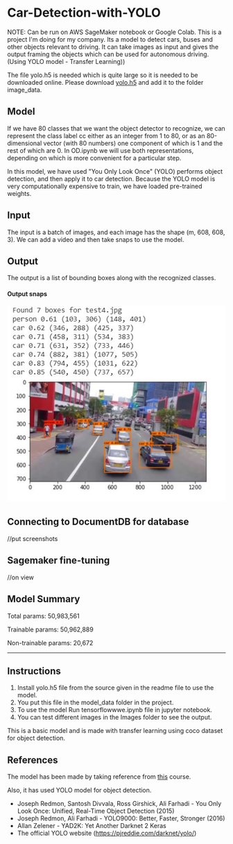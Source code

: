 # Car-Detection-with-YOLO
NOTE: Can be run on AWS SageMaker notebook or Google Colab.
This is a project I'm doing for my company.
Its a model to detect cars, buses and other objects relevant to driving. It can take images as input and gives the output framing the objects which can be used for autonomous driving. (Using YOLO model - Transfer Learning))

The file yolo.h5 is needed which is quite large so it is needed to be downloaded online. Please download [yolo.h5](https://www.kaggle.com/rmoharir8396/yolo-h5-file) and add it to the folder image_data.

## Model

If we have 80 classes that we want the object detector to recognize, we can represent the class label  cc  either as an integer from 1 to 80, or as an 80-dimensional vector (with 80 numbers) one component of which is 1 and the rest of which are 0. In OD.ipynb we will use both representations, depending on which is more convenient for a particular step.

In this model, we have used "You Only Look Once" (YOLO) performs object detection, and then apply it to car detection. Because the YOLO model is very computationally expensive to train, we have loaded pre-trained weights.

## Input

The input is a batch of images, and each image has the shape (m, 608, 608, 3). We can add a video and then take snaps to use the model.

## Output

The output is a list of bounding boxes along with the recognized classes. 

#### Output snaps

![Test o Image](https://github.com/syamimazlan/yolo-sagemaker/blob/main/YOLOCar/ss2.JPG)

## Connecting to DocumentDB for database
//put screenshots

## Sagemaker fine-tuning
//on view

## Model Summary

Total params: 50,983,561

Trainable params: 50,962,889

Non-trainable params: 20,672
_____________________________

## Instructions

1. Install yolo.h5 file from the source given in the readme file to use the model.
2. You put this file in the model_data folder in the project.
3. To use the model Run tensorflowwwe.ipynb file in jupyter notebook.
4. You can test different images in the Images folder to see the output.

This is a basic model and is made with transfer learning using coco dataset for object detection.

## References

The model has been made by taking reference from [this](https://www.coursera.org/learn/convolutional-neural-networks/notebook/bbBOL/car-detection-with-yolo) course. 

Also, it has used YOLO model for object detection.
- Joseph Redmon, Santosh Divvala, Ross Girshick, Ali Farhadi - You Only Look Once: Unified, Real-Time Object Detection (2015)
- Joseph Redmon, Ali Farhadi - YOLO9000: Better, Faster, Stronger (2016)
- Allan Zelener - YAD2K: Yet Another Darknet 2 Keras
- The official YOLO website (https://pjreddie.com/darknet/yolo/)

